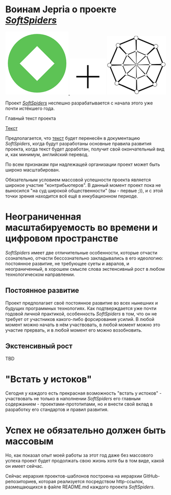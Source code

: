 # Воинам Jepria о проекте *[SoftSpiders](https://github.com/softspider)*

<p align="center">
  <a href="https://github.com/Jepria">
    <img src="./images/jepria-logo-85.png" />
  </a>
  <img src="./images/plus-50.png" />
  <a href="https://github.com/softspider">
    <img src="./images/sslogo-from-github-40.png" />
  </a>
</p>

Проект *[SoftSpiders](https://github.com/softspider)* неспешно разрабатывается с начала этого уже почти истёкшего года.

Главный текст проекта

[Текст](README.md)

Предполагается, что [текст](README.md) будет перенесён в документацию *SoftSpiders*, когда будут разработаны основные
правила развития проекта, когда текст будет доработан, получит свой окончательный вид и, как минимум, английский перевод.

По всем признакам при надлежащей организации проект может быть широко масштабирован. 

Обязательным условием массовой успешности проекта является широкое участие "контрибьютеров".
В данный момент проект пока не выносился "на суд широкой общественности" (вы - первые ;)), и с этой точки зрения
находится всё ещё в инкубационном периоде.

# Неограниченная масштабируемость во времени и цифровом пространстве 

*SoftSpiders* имеет две отличительные особенности, которые отчасти сознательно, отчасти бессознательно закладывались в его
идеологию: постоянное развитие, не требующее суеты и авралов, и неограниченный, в хорошем смысле слова экстенсивный рост
в любом технологическом направлении. 

## Постоянное развитие 

Проект предполагает своё постоянное развитие во всех нынешних и будущих программных технологиях.
Как подтверждается уже почти годовой личной практикой, особенность *SoftSpiders* в том, что он не требует от участников
какого-либо форсирования усилий. В любой момент можно начать в нём участвовать, в любой момент можно это участие
прервать, и в любой момент его можно возобновить. 

## Экстенсивный рост 

TBD
 
# "Встать у истоков" 

Сегодня у каждого есть прекрасная возможность "встать у истоков" - участвовать не только в наполнении *SoftSpiders* его
главным содержанием - проектами-прототипами, но и внести свой вклад в разработку его стандартов и правил развития.

# Успех не обязательно должен быть массовым 

Но, как показал опыт моей работы за этот год даже без массового успеха проект будет продолжать свою жизнь хотя бы в том виде, какой он
имеет сейчас.
 
Сейчас иерархия проектов-шаблонов построена на иерархии GitHub-репозиториев, которая реализуется посредством http-ссылок,
размещающихся в файле README.md каждого проекта *SoftSpiders*. 


 